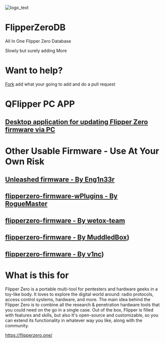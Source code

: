![logo_text](https://user-images.githubusercontent.com/106865493/172037549-3e7167a0-ceb1-45ee-bd4b-549057f21adb.svg)
# FlipperZeroDB
All In One Flipper Zero Database

Slowly but surely adding More

# Want to help?
[Fork](https://github.com/CoAntics/FlipperZeroDB/fork) add what your going to add and do a pull request

# QFlipper PC APP
## [Desktop application for updating Flipper Zero firmware via PC](https://flipperzero.one/update)

# Other Usable Firmware - Use At Your Own Risk
## [Unleashed firmware - By Eng1n33r](https://github.com/Eng1n33r/flipperzero-firmware/blob/dev/ReadMe.md)
## [flipperzero-firmware-wPlugins - By RogueMaster](https://github.com/RogueMaster/flipperzero-firmware-wPlugins/blob/unleashed/README.md)
## [flipperzero-firmware - By wetox-team](https://github.com/wetox-team/flipperzero-firmware/blob/dev/ReadMe.md)
## [flipperzero-firmware - By MuddledBox](https://github.com/MuddledBox/flipperzero-firmware/blob/dev/ReadMe.md))
## [flipperzero-firmware - By v1nc](https://github.com/v1nc/flipperzero-firmware/blob/dev/ReadMe.md))

# What is this for
Flipper Zero is a portable multi-tool for pentesters and hardware geeks in a toy-like body. It loves to explore the digital world around: radio protocols, access control systems, hardware, and more. The main idea behind the Flipper Zero is to combine all the research & penetration hardware tools that you could need on the go in a single case. Out of the box, Flipper is filled with features and skills, but also It's open-source and customizable, so you can extend its functionality in whatever way you like, along with the community.

https://flipperzero.one/
